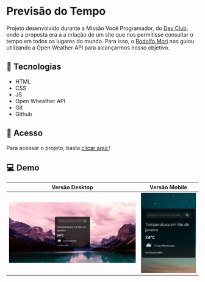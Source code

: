 # Previsão do Tempo

Projeto desenvolvido durante a Missão Você Programador, do <a href="https://github.com/rodolfomori-devclub">Dev Club</a>, onde a proposta era a a criação de um site que nos permitisse consultar o tempo em todos os lugares do mundo. Para isso, o <a href="https://github.com/rodolfomori">Rodolfo Mori</a> nos guiou utilizando a Open Weather API para alcançarmos nosso objetivo.

## 🔧 Tecnologias
- HTML
- CSS
- JS
- Open Wheather API
- Git
- Github

## 🔗 Acesso

Para acessar o projeto, basta <a href="">clicar aqui </a>!

## 💻 Demo

| Versão Desktop  | Versão Mobile |
| -------------- |-------------- |
| ![Versão Desktop](src/images/desktop.gif) | ![Versão Mobile](src/images/mobile.gif) |